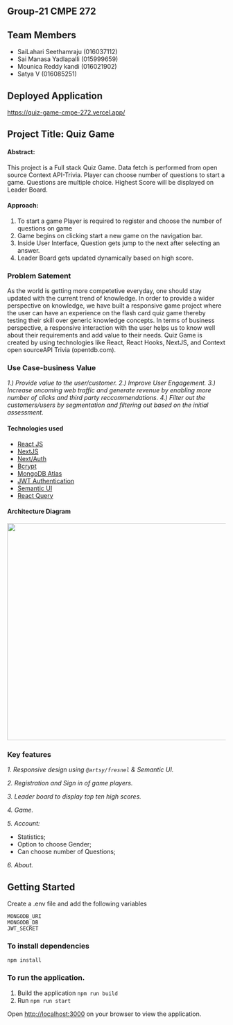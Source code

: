 ## Group-21 CMPE 272

## Team Members
- SaiLahari Seethamraju                   (016037112)
- Sai Manasa Yadlapalli                   (015999659)
- Mounica Reddy kandi                     (016021902)
- Satya V                                 (016085251)


## Deployed Application
https://quiz-game-cmpe-272.vercel.app/


## Project Title: Quiz Game 

#### Abstract:
This project is a Full stack Quiz Game. Data fetch is performed from open source Context API-Trivia. Player can choose number of questions to start a game. Questions are multiple choice. Highest Score will be displayed on Leader Board.

#### Approach:
1. To start a game Player is required to register and choose the number of questions on game
2. Game begins on clicking start a new game on the navigation bar.
3. Inside User Interface, Question gets jump to the next after selecting an answer.
4. Leader Board gets updated dynamically based on high score.


### Problem Satement
As the world is getting more competetive everyday, one should stay updated with the current trend of knowledge. In order to provide a wider perspective on knowledge, we have built a responsive game project where the user can have an experience on the flash card quiz game thereby testing their skill over generic knowledge concepts. In terms of business perspective, a responsive interaction with the user helps us to know well about their requirements and add value to their needs. 
Quiz Game is created by using technologies like React, React Hooks, NextJS, and Context open sourceAPI Trivia (opentdb.com). 


### Use Case-business Value
*1.) Provide value to the user/customer.*
*2.) Improve User Engagement.*
*3.) Increase oncoming web traffic and generate revenue by enabling more number of clicks and third party reccommendations.*
*4.) Filter out the customers/users by segmentation and filtering out based on the initial assessment.*

#### Technologies used

- [React JS](https://reactjs.org/)
- [NextJS](https://nextjs.org/)
- [Next/Auth](https://next-auth.js.org/)
- [Bcrypt](https://www.npmjs.com/package/bcrypt)
- [MongoDB Atlas](https://www.mongodb.com/cloud/atlas)
- [JWT Authentication](https://jwt.io/)
- [Semantic UI](https://react.semantic-ui.com/)
- [React Query](https://react-query.tanstack.com/)

#### Architecture Diagram <br/>
 <img src="https://user-images.githubusercontent.com/87613567/166621178-4fbfbc40-f243-46b1-b0da-141c798d0a1a.png" width="700" height="500" />


### Key features
*1. Responsive design using `@artsy/fresnel` & Semantic UI.*

*2. Registration and Sign in of game players.*

*3. Leader board to display top ten high scores.*

*4. Game.*

*5. Account:*
- Statistics;
- Option to choose Gender;
- Can choose number of Questions;

*6. About.*


## Getting Started
Create a .env file and add the following variables

`MONGODB_URI` <br/>
`MONGODB_DB`  <br/>
`JWT_SECRET`  <br/>

### To install dependencies
`npm install`

### To run the application.
1) Build the application `npm run build` <br/>
2) Run `npm run start`

Open [http://localhost:3000](http://localhost:3000) on your browser to view the application.

